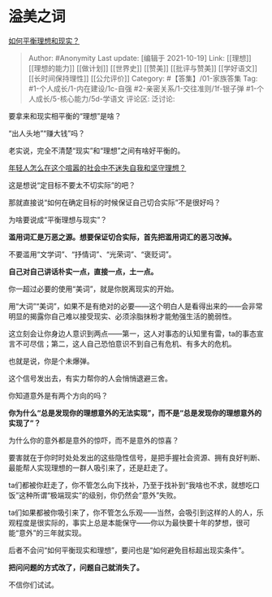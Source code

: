 # 溢美之词
[如何平衡理想和现实？](https://www.zhihu.com/question/19866801/answer/2177414614)

> Author: #Anonymity
> Last update: [编辑于 2021-10-19]
> Link: [[理想]] [[理想的能力]] [[做计划]] [[世界史]] [[赞美]] [[批评与赞美]] [[学好语文]] [[长时间保持理性]] [[公允评价]]
> Category: #【答集】/01-家族答集
> Tag:  #1-个人成长/1-内在建设/1c-自强 #2-亲密关系/1-交往准则/1f-银子弹 #1-个人成长/5-核心能力/5d-学语文 
> 评论区:
> 泛讨论:

要拿来和现实相平衡的“理想”是啥？

“出人头地”“赚大钱”吗？

老实说，完全不清楚“现实”和“理想”之间有啥好平衡的。

[年轻人怎么在这个喧嚣的社会中不迷失自我和坚守理想？](https://www.zhihu.com/question/26557967/answer/1814588032)

这是想说“定目标不要太不切实际”的吧？

那就直接说“如何在确定目标的时候保证自己切合实际”不是很好吗？

为啥要说成“平衡理想与现实”？

**滥用词汇是万恶之源。想要保证切合实际，首先把滥用词汇的恶习改掉。**

不要滥用“文学词”、“抒情词”、“光荣词”、“褒贬词”。

**自己对自己讲话朴实一点，直接一点，土一点。**

你一超过必要的使用“美词”，就是你脱离现实的开始。

用“大词”“美词”，如果不是有绝对的必要——这个明白人是看得出来的——会非常明显的揭露你自己难以接受现实、必须涂脂抹粉才能勉强生活的脆弱性。

这立刻会让你身边人意识到两点——第一，这人对事态的认知里有雷，ta的事态宣言不可尽信；第二，这人自己恐怕意识不到自己有危机、有多大的危机。

也就是说，你是个未爆弹。

这个信号发出去，有实力帮你的人会悄悄退避三舍。

你知道意外是有两个方向的吗？

**你为什么“总是发现你的理想意外的无法实现”，而不是“总是发现你的理想意外的实现了”？**

为什么你的意外都是意外的惊吓，而不是意外的惊喜？

要害就在于你时时处处发出的这些隐性信号，是把手握社会资源、拥有良好判断、最能帮人实现理想的一群人吸引来了，还是赶走了。

ta们都被你赶走了，你不管怎么向下找补，乃至于找补到“我啥也不求，就想吃口饭”这种所谓“极端现实”的级别，你仍然会“意外”失败。

ta们如果都被你吸引来了，你不管怎么乐观——当然，会吸引到这样的人的人，乐观程度是很实际的，事实上总是本能保守——你以为最快要十年的梦想，很可能“意外”的三年就实现。

后者不会问“如何平衡现实和理想”，要问也是“如何避免目标超出现实条件”。

**把问问题的方式改了，问题自己就消失了。**

不信你们试试。
